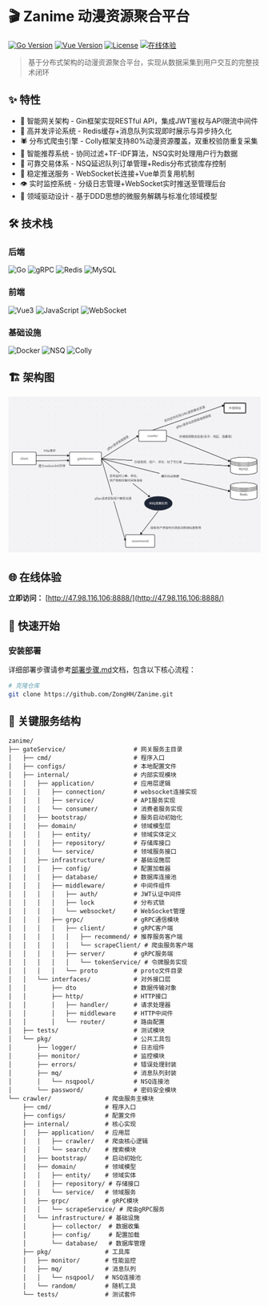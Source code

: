 # 🎬 Zanime 动漫资源聚合平台

[![Go Version](https://img.shields.io/badge/Go-1.21+-00ADD8?logo=go)](https://golang.org/)
[![Vue Version](https://img.shields.io/badge/Vue-3.3+-4FC08D?logo=vuedotjs)](https://vuejs.org/)
[![License](https://img.shields.io/badge/License-MIT-blue)](./LICENSE)
[![在线体验](https://img.shields.io/badge/演示体验-立即访问-blue?logo=webflow)](http://47.98.116.106:8888/)

> 基于分布式架构的动漫资源聚合平台，实现从数据采集到用户交互的完整技术闭环

## ✨ 特性

- 🚪 智能网关架构 - Gin框架实现RESTful API，集成JWT鉴权与API限流中间件
- 💬 高并发评论系统 - Redis缓存+消息队列实现即时展示与异步持久化
- 🕷️ 分布式爬虫引擎 - Colly框架支持80%动漫资源覆盖，双重校验防重复采集
- 🧮 智能推荐系统 - 协同过滤+TF-IDF算法，NSQ实时处理用户行为数据
- 🛒 可靠交易体系 - NSQ延迟队列订单管理+Redis分布式锁库存控制
- 📡 稳定推送服务 - WebSocket长连接+Vue单页复用机制
- 👁️ 实时监控系统 - 分级日志管理+WebSocket实时推送至管理后台
- 🔧 领域驱动设计 - 基于DDD思想的微服务解耦与标准化领域模型

## 🛠️ 技术栈

### 后端
![Go](https://img.shields.io/badge/-Gin-00ADD8?logo=go&logoColor=white)
![gRPC](https://img.shields.io/badge/-gRPC-4285F4?logo=google-chat&logoColor=white)
![Redis](https://img.shields.io/badge/-Redis-DC382D?logo=redis&logoColor=white)
![MySQL](https://img.shields.io/badge/-MySQL-4479A1?logo=mysql&logoColor=white)

### 前端
![Vue3](https://img.shields.io/badge/-Vue3-4FC08D?logo=vuedotjs&logoColor=white)
![JavaScript](https://img.shields.io/badge/-JavaScript-F7DF1E?logo=javascript&logoColor=black)
![WebSocket](https://img.shields.io/badge/-WebSocket-010101?logo=websocket&logoColor=white)

### 基础设施
![Docker](https://img.shields.io/badge/-Docker-2496ED?logo=docker&logoColor=white)
![NSQ](https://img.shields.io/badge/-NSQ-000000?logo=nsq&logoColor=white)
![Colly](https://img.shields.io/badge/-Colly-00ADD8?logo=go&logoColor=white)

## 🏗️ 架构图

![架构图](./架构图.png)

## 🌐 在线体验
**立即访问：** [http://47.98.116.106:8888/](http://47.98.116.106:8888/)

## 🚀 快速开始

### 安装部署
详细部署步骤请参考[部署步骤.md](./部署步骤.md)文档，包含以下核心流程：

```bash
# 克隆仓库
git clone https://github.com/ZongHH/Zanime.git
```

## 📂 关键服务结构
```
zanime/
├── gateService/                   # 网关服务主目录
│   ├── cmd/                       # 程序入口
│   ├── configs/                   # 本地配置文件
│   ├── internal/                  # 内部实现模块
│   │   ├── application/           # 应用层逻辑
│   │   │   ├── connection/        # websocket连接实现
│   │   │   ├── service/           # API服务实现
│   │   │   └── consumer/          # 消费者服务实现
│   │   ├── bootstrap/             # 服务启动初始化
│   │   ├── domain/                # 领域模型层
│   │   │   ├── entity/            # 领域实体定义
│   │   │   ├── repository/        # 存储库接口
│   │   │   └── service/           # 领域服务接口
│   │   ├── infrastructure/        # 基础设施层
│   │   │   ├── config/            # 配置加载器
│   │   │   ├── database/          # 数据库连接池
│   │   │   ├── middleware/        # 中间件组件
│   │   │   │   ├── auth/          # JWT认证中间件
│   │   │   │   ├── lock           # 分布式锁
│   │   │   │   └── websocket/     # WebSocket管理
│   │   │   ├── grpc/              # gRPC通信模块
│   │   │   │   ├── client/        # gRPC客户端
│   │   │   │   │   ├── recommend/ # 推荐服务客户端
│   │   │   │   │   └── scrapeClient/ # 爬虫服务客户端
│   │   │   │   ├── server/        # gRPC服务端
│   │   │   │   │   └── tokenService/ # 令牌服务实现
│   │   │   │   └── proto          # proto文件目录
│   │   └── interfaces/            # 对外接口层
│   │       ├── dto                # 数据传输对象
│   │       ├── http/              # HTTP接口
│   │       │   ├── handler/       # 请求处理器
│   │       │   ├── middleware     # HTTP中间件
│   │       │   └── router/        # 路由配置
│   ├── tests/                     # 测试模块
│   └── pkg/                       # 公共工具包
│       ├── logger/                # 日志组件
│       ├── monitor/               # 监控模块
│       ├── errors/                # 错误处理封装
│       ├── mq/                    # 消息队列封装
│       │   └── nsqpool/           # NSQ连接池
│       └── password/              # 密码安全模块
└── crawler/               # 爬虫服务主模块
    ├── cmd/               # 程序入口
    ├── configs/           # 配置文件
    ├── internal/          # 核心实现
    │   ├── application/   # 应用层
    │   │   ├── crawler/   # 爬虫核心逻辑
    │   │   └── search/    # 搜索模块
    │   ├── bootstrap/     # 启动初始化
    │   ├── domain/        # 领域模型
    │   │   ├── entity/    # 领域实体
    │   │   ├── repository/ # 存储接口
    │   │   └── service/   # 领域服务
    │   ├── grpc/          # gRPC模块
    │   │   └── scrapeService/ # 爬虫gRPC服务
    │   └── infrastructure/ # 基础设施
    │       ├── collector/  # 数据收集
    │       ├── config/     # 配置加载
    │       └── database/   # 数据库管理
    ├── pkg/               # 工具库
    │   ├── monitor/       # 性能监控
    │   ├── mq/            # 消息队列
    │   │   └── nsqpool/   # NSQ连接池
    │   └── random/        # 随机工具
    └── tests/             # 测试套件
```
